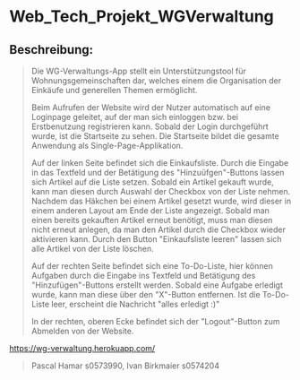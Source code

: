 # Web_Tech_Projekt_WGVerwaltung

## **Beschreibung:**
> Die WG-Verwaltungs-App stellt ein Unterstützungstool für Wohnungsgemeinschaften dar, welches einem die Organisation der Einkäufe und generellen Themen 
> ermöglicht.
> 
> Beim Aufrufen der Website wird der Nutzer automatisch auf eine Loginpage geleitet, auf der man sich einloggen bzw. bei Erstbenutzung
> registrieren kann. Sobald der Login durchgeführt wurde, ist die Startseite zu sehen. Die Startseite bildet die gesamte Anwendung als Single-Page-Applikation.
> 
> Auf der linken Seite befindet sich die Einkaufsliste. Durch die Eingabe in das Textfeld und der Betätigung des "Hinzuüfgen"-Buttons lassen sich Artikel auf die Liste setzen.
> Sobald ein Artikel gekauft wurde, kann man diesen durch Auswahl der Checkbox von der Liste nehmen. Nachdem das Häkchen bei einem Artikel gesetzt wurde, wird dieser in einem anderen Layout am Ende der Liste angezeigt.
> Sobald man einen bereits gekauften Artikel erneut benötigt, muss man diesen nicht erneut anlegen, da man den Artikel durch die Checkbox wieder aktivieren kann. Durch den Button "Einkaufsliste leeren" lassen sich alle Artikel von der Liste löschen.
> 
> Auf der rechten Seite befindet sich eine To-Do-Liste, hier können Aufgaben durch die Eingabe ins Textfeld und Betätigung des "Hinzufügen"-Buttons erstellt werden.
> Sobald eine Aufgabe erledigt wurde, kann man diese über den "X"-Button entfernen. Ist die To-Do-Liste leer, erscheint die Nachricht "alles erledigt :)"
> 
> In der rechten, oberen Ecke befindet sich der "Logout"-Button zum Abmelden von der Website.

https://wg-verwaltung.herokuapp.com/


> Pascal Hamar s0573990, Ivan Birkmaier s0574204


